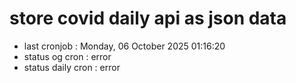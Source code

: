 # store covid daily api as json data

- last cronjob : Monday, 06 October 2025 01:16:20
- status og cron : error
- status daily cron : error
      
      